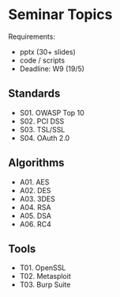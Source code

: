 
# Seminar Topics

Requirements:  
- pptx (30+ slides)
- code / scripts
- Deadline: W9 (19/5)

## Standards
- S01. OWASP Top 10
- S02. PCI DSS
- S03. TSL/SSL
- S04. OAuth 2.0

## Algorithms
- A01. AES
- A02. DES
- A03. 3DES
- A04. RSA
- A05. DSA
- A06. RC4

## Tools
- T01. OpenSSL
- T02. Metasploit
- T03. Burp Suite


